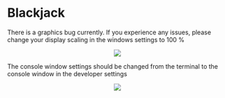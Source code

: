 # Blackjack

There is a graphics bug currently. If you experience any issues, please change your display scaling in the windows settings to 100 % 

<p align="center">
  <img src="https://github.com/KimmoKAhola/Blackjack/assets/128542718/e9a2ed33-b30c-43f9-b4ea-ceded0656177">
</p>

The console window settings should be changed from the terminal to the console window in the developer settings 
<p align="center">
  <img src="https://github.com/KimmoKAhola/Blackjack/assets/128542718/d4be3988-e8a9-4915-a8bb-3d68673b146e">
</p>


